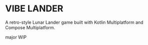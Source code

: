 # VIBE LANDER

A retro-style Lunar Lander game built with Kotlin Multiplatform and Compose Multiplatform.

major WIP
